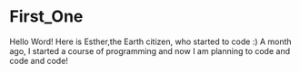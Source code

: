 # First_One

Hello Word! 
Here is Esther,the Earth citizen, who started to code :)
A month ago, I started a course of programming and now I am planning to code and code and code!
